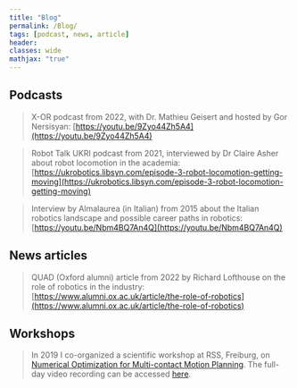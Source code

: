 ```yaml
---
title: "Blog"
permalink: /Blog/
tags: [podcast, news, article]
header:
classes: wide
mathjax: "true"
---
```


## Podcasts

>  X-OR podcast from 2022, with Dr. Mathieu Geisert and hosted by Gor Nersisyan: [https://youtu.be/9Zyo44Zh5A4](https://youtu.be/9Zyo44Zh5A4)

>  Robot Talk UKRI podcast from 2021, interviewed by Dr Claire Asher about robot locomotion in the academia: [https://ukrobotics.libsyn.com/episode-3-robot-locomotion-getting-moving](https://ukrobotics.libsyn.com/episode-3-robot-locomotion-getting-moving)

>  Interview by Almalaurea (in Italian) from 2015 about the Italian robotics landscape and possible career paths in robotics: [https://youtu.be/Nbm4BQ7An4Q](https://youtu.be/Nbm4BQ7An4Q)

## News articles

>  QUAD (Oxford alumni) article from 2022 by Richard Lofthouse on the role of robotics in the industry: [https://www.alumni.ox.ac.uk/article/the-role-of-robotics](https://www.alumni.ox.ac.uk/article/the-role-of-robotics)

## Workshops

> In 2019 I co-organized a scientific workshop at RSS, Freiburg, on [Numerical Optimization for Multi-contact Motion Planning](https://sites.google.com/view/num-opt-for-legged-locomotion/). The full-day video recording can be accessed [here](https://www.youtube.com/watch?v=Z8VLUSMM6e8).

